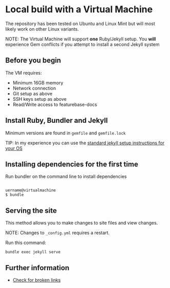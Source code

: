 # Local build with a Virtual Machine

The repository has been tested on Ubuntu and Linux Mint but will most likely work on other Linux variants.

NOTE: The Virtual Machine will support **one** Ruby/Jekyll setup. You **will** experience Gem conflicts if you attempt to install a second Jekyll system

## Before you begin

The VM requires:
* Minimum 16GB memory
* Network connection
* Git setup as above
* SSH keys setup as above
* Read/Write access to featurebase-docs

## Install Ruby, Bundler and Jekyll

Minimum versions are found in `gemfile` and `gemfile.lock`

TIP: In my experience you can use the [standard jekyll setup instructions for your OS](https://jekyllrb.com/docs/installation/#requirements)

## Installing dependencies for the first time

Run bundler on the command line to install dependencies

```

uername@virtualmachine
$ bundle

```

## Serving the site

This method allows you to make changes to site files and view changes.

NOTE: Changes to `_config.yml` requires a restart.

Run this command:

```
bundle exec jekyll serve
```

## Further information

* [Check for broken links](https://github.com/FeatureBaseDB/featurebase-docs/blob/main/help-on-help/broken-link-check.md)
